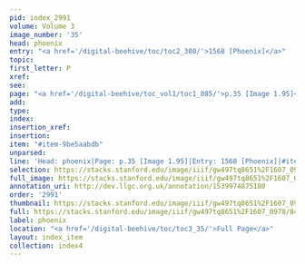 ```yaml
---
pid: index_2991
volume: Volume 3
image_number: '35'
head: phoenix
entry: "<a href='/digital-beehive/toc/toc2_308/'>1568 [Phoenix]</a>"
topic: 
first_letter: P
xref: 
see: 
page: "<a href='/digital-beehive/toc_vol1/toc1_085/'>p.35 [Image 1.95]</a>"
add: 
type: 
index: 
insertion_xref: 
insertion: 
item: "#item-9be5aabdb"
unparsed: 
line: 'Head: phoenix|Page: p.35 [Image 1.95]|Entry: 1568 [Phoenix]|#item-9be5aabdb'
selection: https://stacks.stanford.edu/image/iiif/gw497tq8651%2F1607_0978/847,2948,661,145/full/0/default.jpg
full_image: https://stacks.stanford.edu/image/iiif/gw497tq8651%2F1607_0978/full/full/0/default.jpg
annotation_uri: http://dev.llgc.org.uk/annotation/1539974875180
order: '2991'
thumbnail: https://stacks.stanford.edu/image/iiif/gw497tq8651%2F1607_0978/847,2948,661,145/150,/0/default.jpg
full: https://stacks.stanford.edu/image/iiif/gw497tq8651%2F1607_0978/847,2948,661,145/full/0/default.jpg
label: phoenix
location: "<a href='/digital-beehive/toc/toc3_35/'>Full Page</a>"
layout: index_item
collection: index4
---
```

